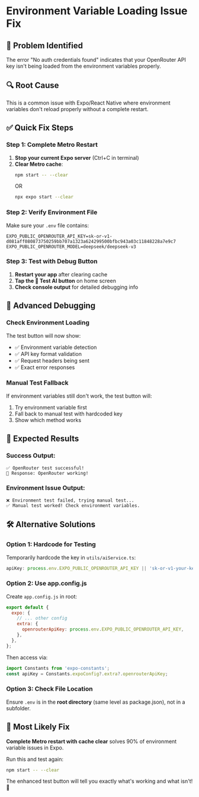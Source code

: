 # Environment Variable Loading Issue Fix

## 🚨 Problem Identified
The error "No auth credentials found" indicates that your OpenRouter API key isn't being loaded from the environment variables properly.

## 🔍 Root Cause
This is a common issue with Expo/React Native where environment variables don't reload properly without a complete restart.

## ✅ Quick Fix Steps

### Step 1: Complete Metro Restart
1. **Stop your current Expo server** (Ctrl+C in terminal)
2. **Clear Metro cache**:
   ```bash
   npm start -- --clear
   ```
   OR
   ```bash
   npx expo start --clear
   ```

### Step 2: Verify Environment File
Make sure your `.env` file contains:
```env
EXPO_PUBLIC_OPENROUTER_API_KEY=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
EXPO_PUBLIC_OPENROUTER_MODEL=deepseek/deepseek-v3
```

### Step 3: Test with Debug Button
1. **Restart your app** after clearing cache
2. **Tap the 🧪 Test AI button** on home screen
3. **Check console output** for detailed debugging info

## 🔧 Advanced Debugging

### Check Environment Loading
The test button will now show:
- ✅ Environment variable detection
- ✅ API key format validation
- ✅ Request headers being sent
- ✅ Exact error responses

### Manual Test Fallback
If environment variables still don't work, the test button will:
1. Try environment variable first
2. Fall back to manual test with hardcoded key
3. Show which method works

## 🎯 Expected Results

### Success Output:
```
✅ OpenRouter test successful!
🤖 Response: OpenRouter working!
```

### Environment Issue Output:
```
❌ Environment test failed, trying manual test...
✅ Manual test worked! Check environment variables.
```

## 🛠️ Alternative Solutions

### Option 1: Hardcode for Testing
Temporarily hardcode the key in `utils/aiService.ts`:
```typescript
apiKey: process.env.EXPO_PUBLIC_OPENROUTER_API_KEY || 'sk-or-v1-your-key-here',
```

### Option 2: Use app.config.js
Create `app.config.js` in root:
```javascript
export default {
  expo: {
    // ... other config
    extra: {
      openrouterApiKey: process.env.EXPO_PUBLIC_OPENROUTER_API_KEY,
    },
  },
};
```

Then access via:
```typescript
import Constants from 'expo-constants';
const apiKey = Constants.expoConfig?.extra?.openrouterApiKey;
```

### Option 3: Check File Location
Ensure `.env` is in the **root directory** (same level as package.json), not in a subfolder.

## 🚀 Most Likely Fix
**Complete Metro restart with cache clear** solves 90% of environment variable issues in Expo.

Run this and test again:
```bash
npm start -- --clear
```

The enhanced test button will tell you exactly what's working and what isn't! 🎯
